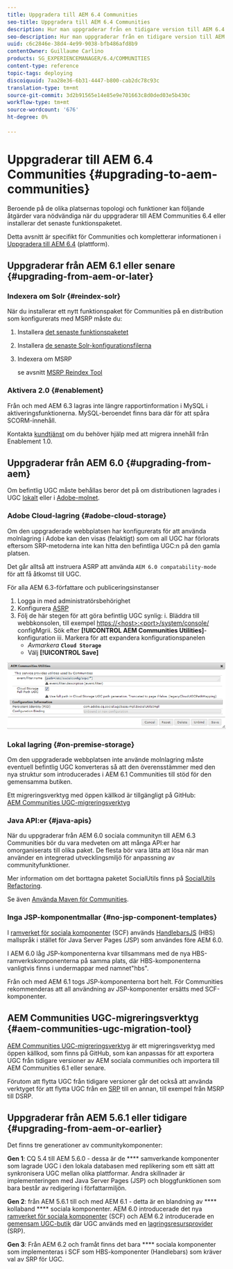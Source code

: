 ```yaml
---
title: Uppgradera till AEM 6.4 Communities
seo-title: Uppgradera till AEM 6.4 Communities
description: Hur man uppgraderar från en tidigare version till AEM 6.4 Communities
seo-description: Hur man uppgraderar från en tidigare version till AEM 6.4 Communities
uuid: c6c2846e-38d4-4e99-9038-bfb486afd8b9
contentOwner: Guillaume Carlino
products: SG_EXPERIENCEMANAGER/6.4/COMMUNITIES
content-type: reference
topic-tags: deploying
discoiquuid: 7aa28e36-6b31-4447-b800-cab2dc78c93c
translation-type: tm+mt
source-git-commit: 3d2b91565e14e85e9e701663c8d0ded03e5b430c
workflow-type: tm+mt
source-wordcount: '676'
ht-degree: 0%

---
```



# Uppgraderar till AEM 6.4 Communities {#upgrading-to-aem-communities}

Beroende på de olika platsernas topologi och funktioner kan följande åtgärder vara nödvändiga när du uppgraderar till AEM Communities 6.4 eller installerar det senaste funktionspaketet.

Detta avsnitt är specifikt för Communities och kompletterar informationen i [Uppgradera till AEM 6.4](../../help/sites-deploying/upgrade.md) (plattform).

## Uppgraderar från AEM 6.1 eller senare {#upgrading-from-aem-or-later}

### Indexera om Solr {#reindex-solr}

När du installerar ett nytt funktionspaket för Communities på en distribution som konfigurerats med MSRP måste du:

1. Installera [det senaste funktionspaketet](deploy-communities.md#latestfeaturepack)
2. Installera [de senaste Solr-konfigurationsfilerna](msrp.md#upgrading)
3. Indexera om MSRP

   se avsnitt [MSRP Reindex Tool](msrp.md#msrp-reindex-tool)

### Aktivera 2.0 {#enablement}

Från och med AEM 6.3 lagras inte längre rapportinformation i MySQL i aktiveringsfunktionerna. MySQL-beroendet finns bara där för att spåra SCORM-innehåll.

Kontakta [kundtjänst](https://helpx.adobe.com/marketing-cloud/contact-support.html) om du behöver hjälp med att migrera innehåll från Enablement 1.0.

## Uppgraderar från AEM 6.0 {#upgrading-from-aem}

Om befintlig UGC måste behållas beror det på om distributionen lagrades i UGC [lokalt](#on-premise-storage) eller i [Adobe-molnet](#adobe-cloud-storage).

### Adobe Cloud-lagring {#adobe-cloud-storage}

Om den uppgraderade webbplatsen har konfigurerats för att använda molnlagring i Adobe kan den visas (felaktigt) som om all UGC har förlorats eftersom SRP-metoderna inte kan hitta den befintliga UGC:n på den gamla platsen.

Det går alltså att instruera ASRP att använda `AEM 6.0 compatability-mode` för att få åtkomst till UGC.

För alla AEM 6.3-författare och publiceringsinstanser

1. Logga in med administratörsbehörighet
2. Konfigurera [ASRP](asrp.md)
3. Följ de här stegen för att göra befintlig UGC synlig:
i. Bläddra till webbkonsolen, till exempel
   [https://&lt;host>:&lt;port>/system/console/](http://localhost:4502/system/console/configMgr)
configMgrii. Sök efter **[!UICONTROL AEM Communities Utilities]**-konfiguration
iii. Markera för att expandera konfigurationspanelen
   * *Avmarkera* **`Cloud Storage`**
   * Välj **[!UICONTROL Save]**

![chlimage_1-126](assets/chlimage_1-126.png)

### Lokal lagring {#on-premise-storage}

Om den uppgraderade webbplatsen inte använde molnlagring måste eventuell befintlig UGC konverteras så att den överensstämmer med den nya struktur som introducerades i AEM 6.1 Communities till stöd för den gemensamma butiken.

Ett migreringsverktyg med öppen källkod är tillgängligt på GitHub:\
[AEM Communities UGC-migreringsverktyg](https://github.com/Adobe-Marketing-Cloud/communities-ugc-migration)

### Java API:er {#java-apis}

När du uppgraderar från AEM 6.0 sociala communityn till AEM 6.3 Communities bör du vara medveten om att många API:er har omorganiserats till olika paket. De flesta bör vara lätta att lösa när man använder en integrerad utvecklingsmiljö för anpassning av communityfunktioner.

Mer information om det borttagna paketet SocialUtils finns på [SocialUtils Refactoring](socialutils.md).

Se även [Använda Maven för Communities](maven.md).

### Inga JSP-komponentmallar {#no-jsp-component-templates}

I [ramverket för sociala komponenter](scf.md) (SCF) används [HandlebarsJS](https://www.handlebarsjs.com/) (HBS) mallspråk i stället för Java Server Pages (JSP) som användes före AEM 6.0.

I AEM 6.0 låg JSP-komponenterna kvar tillsammans med de nya HBS-ramverkskomponenterna på samma plats, där HBS-komponenterna vanligtvis finns i undermappar med namnet&quot;hbs&quot;.

Från och med AEM 6.1 togs JSP-komponenterna bort helt. För Communities rekommenderas att all användning av JSP-komponenter ersätts med SCF-komponenter.

## AEM Communities UGC-migreringsverktyg {#aem-communities-ugc-migration-tool}

[AEM Communities UGC-migreringsverktyg](https://github.com/Adobe-Marketing-Cloud/communities-ugc-migration) är ett migreringsverktyg med öppen källkod, som finns på GitHub, som kan anpassas för att exportera UGC från tidigare versioner av AEM sociala communities och importera till AEM Communities 6.1 eller senare.

Förutom att flytta UGC från tidigare versioner går det också att använda verktyget för att flytta UGC från en [SRP](working-with-srp.md) till en annan, till exempel från MSRP till DSRP.

## Uppgraderar från AEM 5.6.1 eller tidigare {#upgrading-from-aem-or-earlier}

Det finns tre generationer av communitykomponenter:

**Gen 1**: CQ 5.4 till AEM 5.6.0 - dessa är de  **** samverkande komponenter som lagrade UGC i den lokala databasen med replikering som ett sätt att synkronisera UGC mellan olika plattformar. Andra skillnader är implementeringen med Java Server Pages (JSP) och bloggfunktionen som bara består av redigering i författarmiljön.

**Gen 2**: från AEM 5.6.1 till och med AEM 6.1 - detta är en blandning av  **** kollaband  **** sociala komponenter. AEM 6.0 introducerade det nya [ramverket för sociala komponenter](scf.md) (SCF) och AEM 6.2 introducerade en [gemensam UGC-butik](working-with-srp.md) där UGC används med en [lagringsresursprovider](srp.md) (SRP).

**Gen 3**: Från AEM 6.2 och framåt finns det bara  **** sociala komponenter som implementeras i SCF som HBS-komponenter (Handlebars) som kräver val av SRP för UGC.
